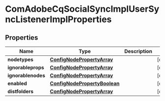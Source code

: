 
# ComAdobeCqSocialSyncImplUserSyncListenerImplProperties

## Properties
Name | Type | Description | Notes
------------ | ------------- | ------------- | -------------
**nodetypes** | [**ConfigNodePropertyArray**](ConfigNodePropertyArray.md) |  |  [optional]
**ignorableprops** | [**ConfigNodePropertyArray**](ConfigNodePropertyArray.md) |  |  [optional]
**ignorablenodes** | [**ConfigNodePropertyArray**](ConfigNodePropertyArray.md) |  |  [optional]
**enabled** | [**ConfigNodePropertyBoolean**](ConfigNodePropertyBoolean.md) |  |  [optional]
**distfolders** | [**ConfigNodePropertyArray**](ConfigNodePropertyArray.md) |  |  [optional]



